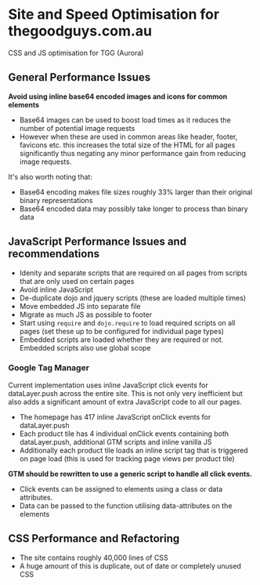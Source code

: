 # Site and Speed Optimisation for thegoodguys.com.au
CSS and JS optimisation for TGG (Aurora)


## General Performance Issues

**Avoid using inline base64 encoded images and icons for common elements**
  * Base64 images can be used to boost load times as it reduces the number of potential image requests
  * However when these are used in common areas like header, footer, favicons etc. this increases the total size of the HTML for all pages significantly thus negating any minor performance gain from reducing image requests.

It's also worth noting that: 

  * Base64 encoding makes file sizes roughly 33% larger than their original binary representations
  * Base64 encoded data may possibly take longer to process than binary data
  
## JavaScript Performance Issues and recommendations  

* Idenity and separate scripts that are required on all pages from scripts that are only used on certain pages
* Avoid inline JavaScript
* De-duplicate dojo and jquery scripts (these are loaded multiple times)
* Move embedded JS into separate file
* Migrate as much JS as possible to footer
* Start using `require` and `dojo.require` to load required scripts on all pages (set these up to be configured for individual page types)
* Embedded scripts are loaded whether they are required or not. Embedded scripts also use global scope 

### Google Tag Manager

Current implementation uses inline JavaScript click events for dataLayer.push across the entire site. This is not only very inefficient but also adds a significant amount of extra JavaScript code to all our pages.

* The homepage has 417 inline JavaScript onClick events for dataLayer.push
* Each product tile has 4 individual onClick events containing both dataLayer.push, additional GTM scripts and inline vanilla JS
* Additionally each product tile loads an inline script tag that is triggered on page load (this is used for tracking page views per product tile)

**GTM should be rewritten to use a generic script to handle all click events.**

* Click events can be assigned to elements using a class or data attributes. 
* Data can be passed to the function utilising data-attributes on the elements 

## CSS Performance and Refactoring

* The site contains roughly 40,000 lines of CSS
* A huge amount of this is duplicate, out of date or completely unused CSS
